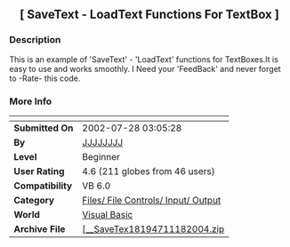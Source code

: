 ﻿<div align="center">

## \[  SaveText \- LoadText  Functions For TextBox  \]


</div>

### Description

This is an example of 'SaveText' - 'LoadText' functions for TextBoxes.It is easy to use and works smoothly. I Need your 'FeedBack' and never forget to -Rate- this code.
 
### More Info
 


<span>             |<span>
---                |---
**Submitted On**   |2002-07-28 03:05:28
**By**             |[JJJJJJJJ](https://github.com/Planet-Source-Code/PSCIndex/blob/master/ByAuthor/jjjjjjjj.md)
**Level**          |Beginner
**User Rating**    |4.6 (211 globes from 46 users)
**Compatibility**  |VB 6\.0
**Category**       |[Files/ File Controls/ Input/ Output](https://github.com/Planet-Source-Code/PSCIndex/blob/master/ByCategory/files-file-controls-input-output__1-3.md)
**World**          |[Visual Basic](https://github.com/Planet-Source-Code/PSCIndex/blob/master/ByWorld/visual-basic.md)
**Archive File**   |[\[\_\_SaveTex18194711182004\.zip](https://github.com/Planet-Source-Code/jjjjjjjj-savetext-loadtext-functions-for-textbox__1-57313/archive/master.zip)








